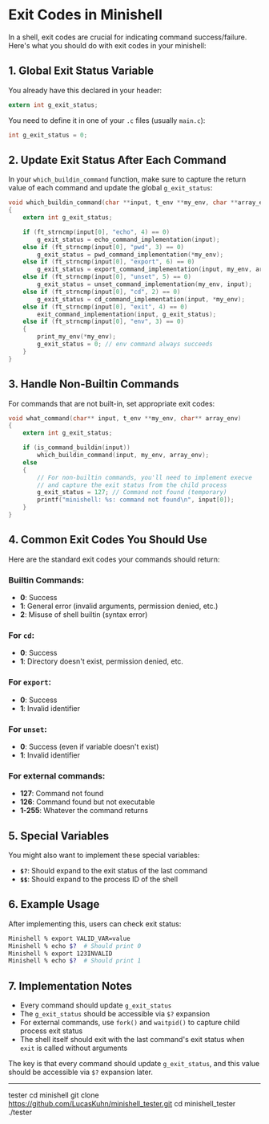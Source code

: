 # Exit Codes in Minishell

In a shell, exit codes are crucial for indicating command success/failure. Here's what you should do with exit codes in your minishell:

## 1. Global Exit Status Variable

You already have this declared in your header:
```c
extern int g_exit_status;
```

You need to define it in one of your `.c` files (usually `main.c`):
```c
int g_exit_status = 0;
```

## 2. Update Exit Status After Each Command

In your `which_buildin_command` function, make sure to capture the return value of each command and update the global `g_exit_status`:

```c
void which_buildin_command(char **input, t_env **my_env, char **array_env)
{
    extern int g_exit_status;

    if (ft_strncmp(input[0], "echo", 4) == 0)
        g_exit_status = echo_command_implementation(input);
    else if (ft_strncmp(input[0], "pwd", 3) == 0)
        g_exit_status = pwd_command_implementation(*my_env);
    else if (ft_strncmp(input[0], "export", 6) == 0)
        g_exit_status = export_command_implementation(input, my_env, array_env);
    else if (ft_strncmp(input[0], "unset", 5) == 0)
        g_exit_status = unset_command_implementation(my_env, input);
    else if (ft_strncmp(input[0], "cd", 2) == 0)
        g_exit_status = cd_command_implementation(input, *my_env);
    else if (ft_strncmp(input[0], "exit", 4) == 0)
        exit_command_implementation(input, g_exit_status);
    else if (ft_strncmp(input[0], "env", 3) == 0)
    {
        print_my_env(*my_env);
        g_exit_status = 0; // env command always succeeds
    }
}
```

## 3. Handle Non-Builtin Commands

For commands that are not built-in, set appropriate exit codes:

```c
void what_command(char** input, t_env **my_env, char** array_env)
{
    extern int g_exit_status;

    if (is_command_buildin(input))
        which_buildin_command(input, my_env, array_env);
    else
    {
        // For non-builtin commands, you'll need to implement execve
        // and capture the exit status from the child process
        g_exit_status = 127; // Command not found (temporary)
        printf("minishell: %s: command not found\n", input[0]);
    }
}
```

## 4. Common Exit Codes You Should Use

Here are the standard exit codes your commands should return:

### Builtin Commands:
- **0**: Success
- **1**: General error (invalid arguments, permission denied, etc.)
- **2**: Misuse of shell builtin (syntax error)

### For `cd`:
- **0**: Success
- **1**: Directory doesn't exist, permission denied, etc.

### For `export`:
- **0**: Success
- **1**: Invalid identifier

### For `unset`:
- **0**: Success (even if variable doesn't exist)
- **1**: Invalid identifier

### For external commands:
- **127**: Command not found
- **126**: Command found but not executable
- **1-255**: Whatever the command returns

## 5. Special Variables

You might also want to implement these special variables:
- **`$?`**: Should expand to the exit status of the last command
- **`$$`**: Should expand to the process ID of the shell

## 6. Example Usage

After implementing this, users can check exit status:
```bash
Minishell % export VALID_VAR=value
Minishell % echo $?  # Should print 0
Minishell % export 123INVALID
Minishell % echo $?  # Should print 1
```

## 7. Implementation Notes

- Every command should update `g_exit_status`
- The `g_exit_status` should be accessible via `$?` expansion
- For external commands, use `fork()` and `waitpid()` to capture child process exit status
- The shell itself should exit with the last command's exit status when `exit` is called without arguments

The key is that every command should update `g_exit_status`, and this value should be accessible via `$?` expansion later.




______________________________________________________________________________

tester
cd minishell
git clone https://github.com/LucasKuhn/minishell_tester.git
cd minishell_tester
./tester
